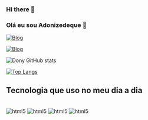 ### Hi there 👋
### Olá eu sou Adonizedeque 👋

[![Blog](https://img.shields.io/badge/Instagram-E4405F?style=for-the-badge&logo=instagram&logoColor=white)](https://www.instagram.com/donygoncalvez/)

[![Blog](https://img.shields.io/badge/Linkedin-005FED?style=for-the-badge&logo=facebook-gaming&logoColor=white)](https://www.linkedin.com/in/adonizedeque-gon%C3%A7alves-dos-santos/)

![Dony GitHub stats](https://github-readme-stats.vercel.app/api?username=dony5921&show_icons=true&theme=dark)

[![Top Langs](https://github-readme-stats.vercel.app/api/top-langs/?username=dony5921)](https://github.com/dony5921/github-readme-stats)

## Tecnologia que uso no meu dia a dia 




<div style= "display: inline_block"><br/>

<img align= "center" alt="html5" src="https://img.shields.io/badge/JavaScript-323330?style=for-the-badge&logo=javascript&logoColor=F7DF1E"/>
<img align= "center" alt="html5" src="https://img.shields.io/badge/Python-3776AB?style=for-the-badge&logo=python&logoColor=white "/>
<img align= "center" alt="html5" src="https://img.shields.io/badge/HTML5-E34F26?style=for-the-badge&logo=html5&logoColor=white" />
<img align= "center" alt="html5" src="https://img.shields.io/badge/CSS-239120?&style=for-the-badge&logo=css3&logoColor=white" />
</div>

<!--
**dony5921/dony5921** is a ✨ _special_ ✨ repository because its `README.md` (this file) appears on your GitHub profile
-->
